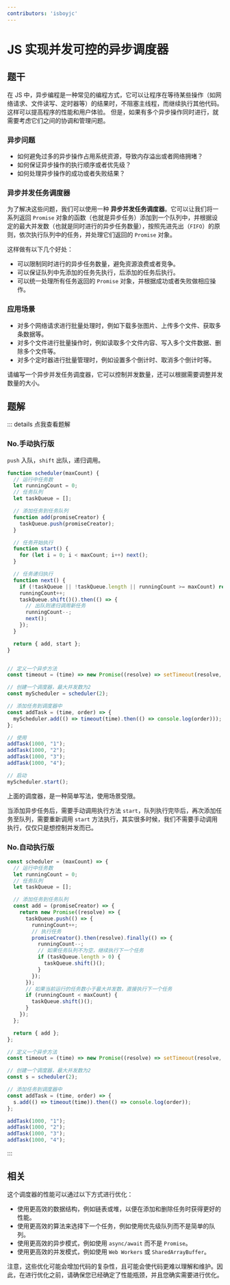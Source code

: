 ```yaml
---
contributors: 'isboyjc'
---
```


# JS 实现并发可控的异步调度器


## 题干

在 JS 中，异步编程是一种常见的编程方式，它可以让程序在等待某些操作（如网络请求、文件读写、定时器等）的结果时，不阻塞主线程，而继续执行其他代码。这样可以提高程序的性能和用户体验。 但是，如果有多个异步操作同时进行，就需要考虑它们之间的协调和管理问题。

### 异步问题

- 如何避免过多的异步操作占用系统资源，导致内存溢出或者网络拥堵？ 
- 如何保证异步操作的执行顺序或者优先级？ 
- 如何处理异步操作的成功或者失败结果？ 


### 异步并发任务调度器

为了解决这些问题，我们可以使用一种 **异步并发任务调度器**。它可以让我们将一系列返回 `Promise` 对象的函数（也就是异步任务）添加到一个队列中，并根据设定的最大并发数（也就是同时进行的异步任务数量），按照先进先出（`FIFO`）的原则，依次执行队列中的任务，并处理它们返回的 `Promise` 对象。

这样做有以下几个好处： 

- 可以限制同时进行的异步任务数量，避免资源浪费或者竞争。 
- 可以保证队列中先添加的任务先执行，后添加的任务后执行。 
- 可以统一处理所有任务返回的 `Promise` 对象，并根据成功或者失败做相应操作。

### 应用场景

- 对多个网络请求进行批量处理时，例如下载多张图片、上传多个文件、获取多条数据等。
- 对多个文件进行批量操作时，例如读取多个文件内容、写入多个文件数据、删除多个文件等。
- 对多个定时器进行批量管理时，例如设置多个倒计时、取消多个倒计时等。

请编写一个异步并发任务调度器，它可以控制并发数量，还可以根据需要调整并发数量的大小。




## 题解

::: details 点我查看题解

### No.手动执行版

`push` 入队，`shift` 出队，递归调用。

```js
function scheduler(maxCount) {
  // 运行中任务数
  let runningCount = 0;
  // 任务队列
  let taskQueue = [];

  // 添加任务到任务队列
  function add(promiseCreator) {
    taskQueue.push(promiseCreator);
  }

  // 任务开始执行
  function start() {
    for (let i = 0; i < maxCount; i++) next();
  }

  // 任务递归执行
  function next() {
    if (!taskQueue || !taskQueue.length || runningCount >= maxCount) return;
    runningCount++;
    taskQueue.shift()().then(() => {
      // 出队则递归调用新任务
      runningCount--;
      next();
    });
  }

  return { add, start };
}


// 定义一个异步方法
const timeout = (time) => new Promise((resolve) => setTimeout(resolve, time));

// 创建一个调度器，最大并发数为2
const myScheduler = scheduler(2);

// 添加任务到调度器中
const addTask = (time, order) => {
  myScheduler.add(() => timeout(time).then(() => console.log(order)));
};

// 使用
addTask(1000, "1");
addTask(1000, "2");
addTask(1000, "3");
addTask(1000, "4");

// 启动
myScheduler.start();
```

上面的调度器，是一种简单写法，使用场景受限。

当添加异步任务后，需要手动调用执行方法 `start`，队列执行完毕后，再次添加任务至队列，需要重新调用 `start` 方法执行，其实很多时候，我们不需要手动调用执行，仅仅只是想控制并发而已。

### No.自动执行版

```js
const scheduler = (maxCount) => {
  // 运行中任务数
  let runningCount = 0;
  // 任务队列
  let taskQueue = [];

  // 添加任务到任务队列
  const add = (promiseCreator) => {
    return new Promise((resolve) => {
      taskQueue.push(() => {
        runningCount++;
        // 执行任务
        promiseCreator().then(resolve).finally(() => {
          runningCount--;
          // 如果任务队列不为空，继续执行下一个任务
          if (taskQueue.length > 0) {
            taskQueue.shift()();
          }
        });
      });
      // 如果当前运行的任务数小于最大并发数，直接执行下一个任务
      if (runningCount < maxCount) {
        taskQueue.shift()();
      }
    });
  };

  return { add };
};

// 定义一个异步方法
const timeout = (time) => new Promise((resolve) => setTimeout(resolve, time));

// 创建一个调度器，最大并发数为2
const s = scheduler(2);

// 添加任务到调度器中
const addTask = (time, order) => {
  s.add(() => timeout(time)).then(() => console.log(order));
};

addTask(1000, "1");
addTask(1000, "2");
addTask(1000, "3");
addTask(1000, "4");
```


:::




## 相关

这个调度器的性能可以通过以下方式进行优化：

- 使用更高效的数据结构，例如链表或堆，以便在添加和删除任务时获得更好的性能。
- 使用更高效的算法来选择下一个任务，例如使用优先级队列而不是简单的队列。
- 使用更高效的异步模式，例如使用 `async/await` 而不是 `Promise`。
- 使用更高效的并发模式，例如使用 `Web Workers` 或 `SharedArrayBuffer`。

注意，这些优化可能会增加代码的复杂性，且可能会使代码更难以理解和维护。因此，在进行优化之前，请确保您已经确定了性能瓶颈，并且您确实需要进行优化。

